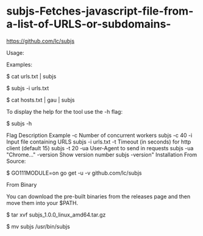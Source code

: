 # subjs-Fetches-javascript-file-from-a-list-of-URLS-or-subdomains-
https://github.com/lc/subjs


Usage:

Examples:

$ cat urls.txt | subjs 

$ subjs -i urls.txt

$ cat hosts.txt | gau | subjs


To display the help for the tool use the -h flag:

$ subjs -h

Flag 	Description 	Example
-c 	Number of concurrent workers 	subjs -c 40
-i 	Input file containing URLS 	subjs -i urls.txt
-t 	Timeout (in seconds) for http client (default 15) 	subjs -t 20
-ua 	User-Agent to send in requests 	subjs -ua "Chrome..."
-version 	Show version number 	subjs -version"
Installation
From Source:

$ GO111MODULE=on go get -u -v github.com/lc/subjs


From Binary

You can download the pre-built binaries from the releases page and then move them into your $PATH.

$ tar xvf subjs_1.0.0_linux_amd64.tar.gz

$ mv subjs /usr/bin/subjs

